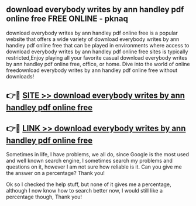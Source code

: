 ## download everybody writes by ann handley pdf online free FREE ONLINE - pknaq

download everybody writes by ann handley pdf online free is a popular website that offers a wide variety of download everybody writes by ann handley pdf online free that can be played in environments where access to download everybody writes by ann handley pdf online free sites is typically restricted,Enjoy playing all your favorite casual download everybody writes by ann handley pdf online free, office, or home. Dive into the world of online freedownload everybody writes by ann handley pdf online free without downloads!

## 👉🔴 [SITE >> download everybody writes by ann handley pdf online free](http://news.freeplayer.one?title=download_everybody_writes_by_ann_handley_pdf_online_free&ref=FRRE)

## 👉🔴 [LINK >> download everybody writes by ann handley pdf online free](http://news.freeplayer.one?title=download_everybody_writes_by_ann_handley_pdf_online_free&ref=FREE)

Sometimes in life, I have problems, we all do, since Google is the most used and well known search engine, I sometimes search my problems and questions on it, however I am not sure how reliable is it. Can you give me the answer on a percentage? Thank you!

Ok so I checked the help stuff, but none of it gives me a percentage, although I now know how to search better now, I would still like a percentage though, Thank you!